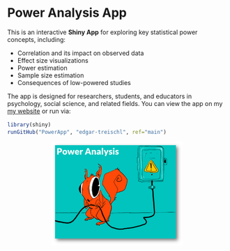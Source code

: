 
# Power Analysis App

This is an interactive **Shiny App** for exploring key statistical power
concepts, including:

- Correlation and its impact on observed data
- Effect size visualizations
- Power estimation
- Sample size estimation
- Consequences of low-powered studies

The app is designed for researchers, students, and educators in
psychology, social science, and related fields. You can view the app on
my [my website](http://edgar-treischl.de/projects) or run via:

``` r
library(shiny)
runGitHub("PowerApp", "edgar-treischl", ref="main")
```

<center>

<img src="www/images/PowerAnalysis.png" alt="Edgar Treischl - Power Analysis App" width="60%"/>
</center>
